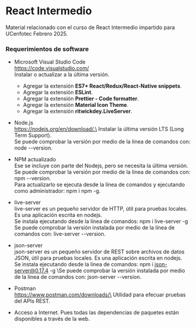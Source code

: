 # React Intermedio
Material relacionado con el curso de React Intermedio impartido para UCenfotec Febrero 2025.

### Requerimientos de software
* Microsoft Visual Studio Code\
https://code.visualstudio.com/ \
Instalar o actualizar a la última versión. 
    * Agregar la extensión **ES7+ React/Redux/React-Native snippets**.
    * Agregar la extensión **ESLint**.
    * Agregar la extensión **Prettier - Code formatter**.
    * Agregar la extensión **Material Icon Theme**.
    * Agregar la extensión **ritwickdey.LiveServer**.
	
* Node.js\
https://nodejs.org/en/download/.\
Instalar la última versión LTS (Long Term Support).\
Se puede comprobar la versión por medio de la línea de comandos con: node --version.
	
* NPM actualizado\
Ese se incluye con parte del Nodejs, pero se necesita la última versión.\
Se puede comprobar la versión por medio de la línea de comandos con: npm --version.\
Para actualizarlo se ejecuta desde la línea de comandos y ejecutando como administrador: npm i npm -g.
 
* live-server\
live-server es un pequeño servidor de HTTP, útil para pruebas locales. Es una aplicación escrita en nodejs.\
Se instala ejecutando desde la línea de comandos: npm i live-server -g\
Se puede comprobar la versión instalada por medio de la línea de comandos con: live-server --version.
 
 * json-server\
 json-server es un pequeño servidor de REST sobre archivos de datos JSON, útil para pruebas locales. Es una aplicación escrita en nodejs.\
 Se instala ejecutando desde la línea de comandos: npm i json-server@0.17.4 -g
 \Se puede comprobar la versión instalada por medio de la línea de comandos con: json-server --version.

* Postman\
    https://www.postman.com/downloads/\
    Utilidad para efecuar pruebas del APIs REST.

* Acceso a Internet. Pues todas las dependencias de paquetes están disponibles a través de la web.

